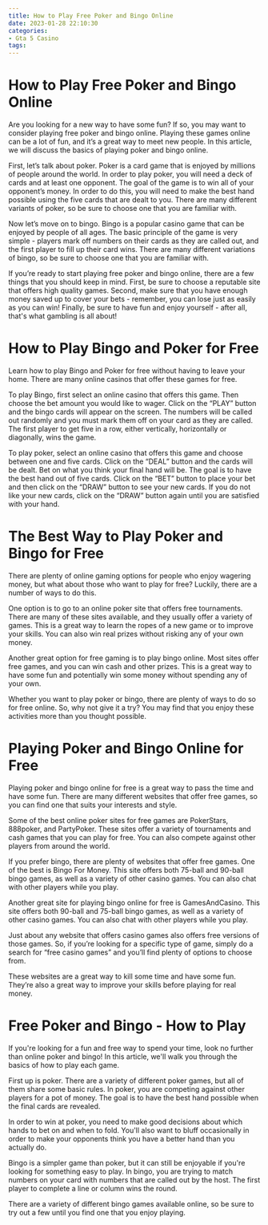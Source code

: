 ```yaml
---
title: How to Play Free Poker and Bingo Online
date: 2023-01-28 22:10:30
categories:
- Gta 5 Casino
tags:
---
```



#  How to Play Free Poker and Bingo Online

Are you looking for a new way to have some fun? If so, you may want to consider playing free poker and bingo online. Playing these games online can be a lot of fun, and it’s a great way to meet new people. In this article, we will discuss the basics of playing poker and bingo online.

First, let’s talk about poker. Poker is a card game that is enjoyed by millions of people around the world. In order to play poker, you will need a deck of cards and at least one opponent. The goal of the game is to win all of your opponent’s money. In order to do this, you will need to make the best hand possible using the five cards that are dealt to you. There are many different variants of poker, so be sure to choose one that you are familiar with.

Now let’s move on to bingo. Bingo is a popular casino game that can be enjoyed by people of all ages. The basic principle of the game is very simple - players mark off numbers on their cards as they are called out, and the first player to fill up their card wins. There are many different variations of bingo, so be sure to choose one that you are familiar with.

If you’re ready to start playing free poker and bingo online, there are a few things that you should keep in mind. First, be sure to choose a reputable site that offers high quality games. Second, make sure that you have enough money saved up to cover your bets - remember, you can lose just as easily as you can win! Finally, be sure to have fun and enjoy yourself - after all, that's what gambling is all about!

#  How to Play Bingo and Poker for Free

Learn how to play Bingo and Poker for free without having to leave your home. There are many online casinos that offer these games for free.

To play Bingo, first select an online casino that offers this game. Then choose the bet amount you would like to wager. Click on the “PLAY” button and the bingo cards will appear on the screen. The numbers will be called out randomly and you must mark them off on your card as they are called. The first player to get five in a row, either vertically, horizontally or diagonally, wins the game.

To play poker, select an online casino that offers this game and choose between one and five cards. Click on the “DEAL” button and the cards will be dealt. Bet on what you think your final hand will be. The goal is to have the best hand out of five cards. Click on the “BET” button to place your bet and then click on the “DRAW” button to see your new cards. If you do not like your new cards, click on the “DRAW” button again until you are satisfied with your hand.

#  The Best Way to Play Poker and Bingo for Free

There are plenty of online gaming options for people who enjoy wagering money, but what about those who want to play for free? Luckily, there are a number of ways to do this.

One option is to go to an online poker site that offers free tournaments. There are many of these sites available, and they usually offer a variety of games. This is a great way to learn the ropes of a new game or to improve your skills. You can also win real prizes without risking any of your own money.

Another great option for free gaming is to play bingo online. Most sites offer free games, and you can win cash and other prizes. This is a great way to have some fun and potentially win some money without spending any of your own.

Whether you want to play poker or bingo, there are plenty of ways to do so for free online. So, why not give it a try? You may find that you enjoy these activities more than you thought possible.

#  Playing Poker and Bingo Online for Free

Playing poker and bingo online for free is a great way to pass the time and have some fun. There are many different websites that offer free games, so you can find one that suits your interests and style.

Some of the best online poker sites for free games are PokerStars, 888poker, and PartyPoker. These sites offer a variety of tournaments and cash games that you can play for free. You can also compete against other players from around the world.

If you prefer bingo, there are plenty of websites that offer free games. One of the best is Bingo For Money. This site offers both 75-ball and 90-ball bingo games, as well as a variety of other casino games. You can also chat with other players while you play.

Another great site for playing bingo online for free is GamesAndCasino. This site offers both 90-ball and 75-ball bingo games, as well as a variety of other casino games. You can also chat with other players while you play.

Just about any website that offers casino games also offers free versions of those games. So, if you’re looking for a specific type of game, simply do a search for “free casino games” and you’ll find plenty of options to choose from.

These websites are a great way to kill some time and have some fun. They’re also a great way to improve your skills before playing for real money.

#  Free Poker and Bingo - How to Play

If you're looking for a fun and free way to spend your time, look no further than online poker and bingo! In this article, we'll walk you through the basics of how to play each game.

First up is poker. There are a variety of different poker games, but all of them share some basic rules. In poker, you are competing against other players for a pot of money. The goal is to have the best hand possible when the final cards are revealed.

In order to win at poker, you need to make good decisions about which hands to bet on and when to fold. You'll also want to bluff occasionally in order to make your opponents think you have a better hand than you actually do.

Bingo is a simpler game than poker, but it can still be enjoyable if you're looking for something easy to play. In bingo, you are trying to match numbers on your card with numbers that are called out by the host. The first player to complete a line or column wins the round.

There are a variety of different bingo games available online, so be sure to try out a few until you find one that you enjoy playing.